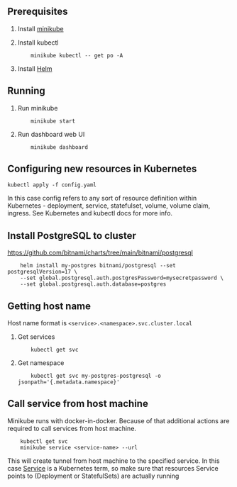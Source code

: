 
## Prerequisites

1. Install [minikube](https://minikube.sigs.k8s.io/docs/start/?arch=%2Fwindows%2Fx86-64%2Fstable%2F.exe+download)
2. Install kubectl

    ```shell
        minikube kubectl -- get po -A
    ```
3. Install [Helm](https://helm.sh/docs/intro/quickstart/#install-helm)
    

## Running

1. Run minikube

    ```shell
        minikube start
    ```

2. Run dashboard web UI

    ```shell
        minikube dashboard
    ```

## Configuring new resources in Kubernetes

```
kubectl apply -f config.yaml
```

In this case config refers to any sort of resource definition within Kubernetes - deployment, service, statefulset, volume, volume claim, ingress. See Kubernetes and kubectl docs for more info.

## Install PostgreSQL to cluster

https://github.com/bitnami/charts/tree/main/bitnami/postgresql

```shell
    helm install my-postgres bitnami/postgresql --set postgresqlVersion=17 \
    --set global.postgresql.auth.postgresPassword=mysecretpassword \
    --set global.postgresql.auth.database=postgres
```

## Getting host name

Host name format is `<service>.<namespace>.svc.cluster.local`

1. Get services

    ```shell
        kubectl get svc
    ```

2. Get namespace
    
    ```shell
        kubectl get svc my-postgres-postgresql -o jsonpath='{.metadata.namespace}'
    ```

## Call service from host machine

Minikube runs with docker-in-docker. Because of that additional actions are required to call services from host machine.

```shell
    kubectl get svc
    minikube service <service-name> --url
```

This will create tunnel from host machine to the specified service. In this case [Service](https://kubernetes.io/docs/concepts/services-networking/service/) is a Kubernetes term, so make sure that resources Service points to (Deployment or StatefulSets) are actually running